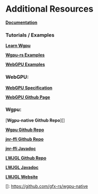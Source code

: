 # Additional Resources
[__Documentation__](kgpu/index.html)

### Tutorials / Examples
[__Learn Wgpu__](https://sotrh.github.io/learn-wgpu/)

[__Wgpu-rs Examples__](https://github.com/gfx-rs/wgpu-rs/tree/master/examples)

[__WebGPU Examples__](https://github.com/austinEng/webgpu-samples)

### WebGPU: 
[__WebGPU Specification__](https://gpuweb.github.io/gpuweb/)

[__WebGPU Github Page__](https://github.com/gpuweb/gpuweb)


### Wgpu:
[__Wgpu-native Github Repo__][]

[__Wgpu Github Repo__](https://github.com/gfx-rs/wgpu)

[__jnr-ffi Github Repo__](https://github.com/jnr/jnr-ffi)

[__jnr-ffi Javadoc__](https://javadoc.io/doc/com.github.jnr/jnr-ffi/latest/index.html)

[__LWJGL Github Repo__](https://github.com/LWJGL/lwjgl3)
 
[__LWJGL Javadoc__](https://javadoc.lwjgl.org/overview-summary.html)

[__LWJGL Website__](https://www.lwjgl.org/)



[]: https://github.com/gfx-rs/wgpu-native
